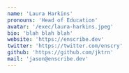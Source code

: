```yaml
---
name: 'Laura Harkins'
pronouns: 'Head of Education'
avatar: '/exec/laura-harkins.jpeg'
bio: 'blah blah blah'
website: 'https://enscribe.dev'
twitter: 'https://twitter.com/enscry'
github: 'https://github.com/jktrn'
mail: 'jason@enscribe.dev'
---
```

